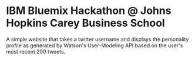 IBM Bluemix Hackathon @ Johns Hopkins Carey Business School
===

A simple website that takes a twitter username and displays the personality profile as generated by Watson's User-Modeling API based on the user's most recent 200 tweets.